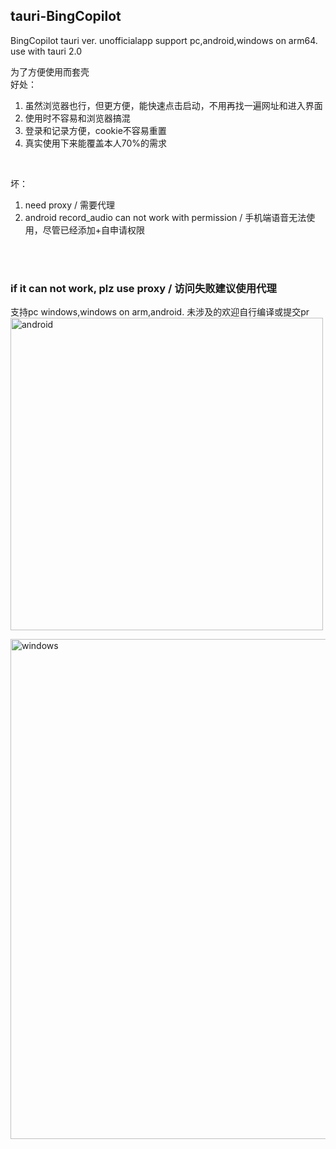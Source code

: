 ## tauri-BingCopilot
BingCopilot tauri ver. unofficialapp support pc,android,windows on arm64. 
<br>use with tauri 2.0

为了方便使用而套壳<br>
好处：
1. 虽然浏览器也行，但更方便，能快速点击启动，不用再找一遍网址和进入界面
2. 使用时不容易和浏览器搞混
3. 登录和记录方便，cookie不容易重置
4. 真实使用下来能覆盖本人70%的需求
<br>

坏：
1. need proxy / 需要代理
2. android record_audio can not work with permission / 手机端语音无法使用，尽管已经添加+自申请权限

<br><br>

### if it can not work, plz use proxy  / 访问失败建议使用代理

支持pc windows,windows on arm,android. 未涉及的欢迎自行编译或提交pr
<br>
<img src="https://github.com/Rei1mu/tauri-BingCopilot/assets/94012185/44622c4b-cdc0-4cab-b590-13f42973d98e" width="500" alt="android" align="center" />

<img src="https://github.com/Rei1mu/tauri-BingCopilot/assets/94012185/3ca0967d-3f4b-4ca2-a29d-4956f42930ad" width="800" alt="windows" align="center" />
